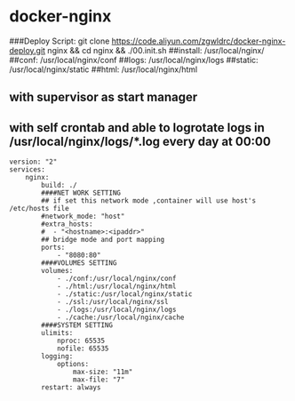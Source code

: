 # docker-nginx
###Deploy Script:
    git clone https://code.aliyun.com/zgwldrc/docker-nginx-deploy.git nginx && cd nginx && ./00.init.sh
##install: /usr/local/nginx/
##conf:    /usr/local/nginx/conf
##logs:    /usr/local/nginx/logs
##static:  /usr/local/nginx/static
##html:    /usr/local/nginx/html

## with supervisor as start manager
## with self crontab and able to logrotate logs in /usr/local/nginx/logs/*.log every day at 00:00
    
    
    version: "2"
    services:
        nginx:
            build: ./
            ####NET WORK SETTING
            ## if set this network mode ,container will use host's /etc/hosts file
            #network_mode: "host"
            #extra_hosts:
            #  - "<hostname>:<ipaddr>"
            ## bridge mode and port mapping
            ports:
                - "8080:80"
            ####VOLUMES SETTING
            volumes:
                - ./conf:/usr/local/nginx/conf
                - ./html:/usr/local/nginx/html
                - ./static:/usr/local/nginx/static
                - ./ssl:/usr/local/nginx/ssl
                - ./logs:/usr/local/nginx/logs
                - ./cache:/usr/local/nginx/cache
            ####SYSTEM SETTING
            ulimits:
                nproc: 65535
                nofile: 65535
            logging:
                options:
                    max-size: "11m"
                    max-file: "7"
            restart: always
